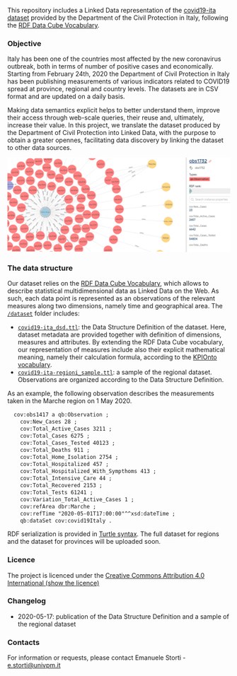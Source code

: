 
This repository includes a Linked Data representation of the [covid19-ita dataset](https://github.com/pcm-dpc/COVID-19) provided by the Department of the Civil Protection in Italy, following the [RDF Data Cube Vocabulary](https://www.w3.org/TR/vocab-data-cube/).

### Objective

Italy has been one of the countries most affected by the new coronavirus outbreak, both in terms of number of positive cases and economically. Starting from February 24th, 2020 the Department of Civil Protection in Italy has been publishing measurements of various indicators related to COVID19 spread at province, regional and country levels. The datasets are in CSV format and are updated on a daily basis. 

Making data semantics explicit helps to better understand them, improve their access through web-scale queries, their reuse and, ultimately, increase their value. 
In this project, we translate the dataset produced by the Department of Civil Protection into Linked Data, with the purpose  to obtain a greater opennes, facilitating data discovery by linking the dataset to other data sources. 

![graph example](/resources/graph.png)

### The data structure
Our dataset relies on the [RDF Data Cube Vocabulary](https://www.w3.org/TR/vocab-data-cube/), which allows to describe statistical multidimensional data as Linked Data on the Web. As such, each data point is represented as an observations of the relevant measures along two dimensions, namely time and geographical area. 
The [`/dataset`](/dataset) folder includes:

* [`covid19-ita_dsd.ttl`](/dataset/covid19-ita_dsd.ttl): the Data Structure Definition of the dataset. Here, dataset metadata are provided together with definition of dimensions, measures and attributes. By extending the RDF Data Cube vocabulary, our representation of measures include also their explicit mathematical meaning, namely their calculation formula, according to the [KPIOnto vocabulary](http://w3id.org/kpionto).
* [`covid19-ita-regioni_sample.ttl`](/dataset/covid19-ita-regioni_sample.ttl): a sample of the regional dataset. Observations are organized according to the Data Structure Definition. 

As an example, the following observation describes the measurements taken in the Marche region on 1 May 2020.

```
  cov:obs1417 a qb:Observation ;
    cov:New_Cases 28 ;
    cov:Total_Active_Cases 3211 ;
    cov:Total_Cases 6275 ;
    cov:Total_Cases_Tested 40123 ;
    cov:Total_Deaths 911 ;
    cov:Total_Home_Isolation 2754 ;
    cov:Total_Hospitalized 457 ;
    cov:Total_Hospitalized_With_Sympthoms 413 ;
    cov:Total_Intensive_Care 44 ;
    cov:Total_Recovered 2153 ;
    cov:Total_Tests 61241 ;
    cov:Variation_Total_Active_Cases 1 ;
    cov:refArea dbr:Marche ;
    cov:refTime "2020-05-01T17:00:00"^^xsd:dateTime ;
    qb:dataSet cov:covid19Italy .
```

RDF serialization is provided in [Turtle syntax](https://www.w3.org/TR/turtle/). 
The full dataset for regions and the dataset for provinces will be uploaded soon.


### Licence
The project is licenced under the [Creative Commons Attribution 4.0 International
](https://creativecommons.org/licenses/by/4.0/deed.it) [(show the licence)](LICENCE)

### Changelog
* 2020-05-17: publication of the Data Structure Definition and a sample of the regional dataset

### Contacts
For information or requests, please contact Emanuele Storti - <e.storti@univpm.it>
